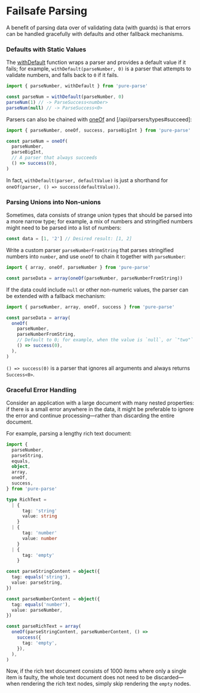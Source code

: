 # Failsafe Parsing

A benefit of parsing data over of validating data (with guards) is that errors can be handled gracefully with defaults and other fallback mechanisms.

### Defaults with Static Values

The [withDefault](/api/parsers/withDefault) function wraps a parser and provides a default value if it fails; for example, `withDefault(parseNumber, 0)` is a parser that attempts to validate numbers, and falls back to `0` if it fails.

```ts
import { parseNumber, withDefault } from 'pure-parse'

const parseNum = withDefault(parseNumber, 0)
parseNum(1) // -> ParseSuccess<number>
parseNum(null) // -> ParseSuccess<0>
```

Parsers can also be chained with [oneOf](/api/parsers/oneOf) and [/api/parsers/types#succeed]:

```ts
import { parseNumber, oneOf, success, parseBigInt } from 'pure-parse'

const parseNum = oneOf(
  parseNumber,
  parseBigInt,
  // A parser that always succeeds
  () => success(0),
)
```

In fact, `withDefault(parser, defaultValue)` is just a shorthand for `oneOf(parser, () => success(defaultValue))`.

### Parsing Unions into Non-unions

Sometimes, data consists of strange union types that should be parsed into a more narrow type; for example, a mix of numbers and stringified numbers might need to be parsed into a list of numbers:

```ts
const data = [1, '2'] // Desired result: [1, 2]
```

Write a custom parser `parseNumberFromString` that parses stringified numbers into `number`, and use `oneOf` to chain it together with `parseNumber`:

```ts
import { array, oneOf, parseNumber } from 'pure-parse'

const parseData = array(oneOf(parseNumber, parseNumberFromString))
```

If the data could include `null` or other non-numeric values, the parser can be extended with a fallback mechanism:

```ts
import { parseNumber, array, oneOf, success } from 'pure-parse'

const parseData = array(
  oneOf(
    parseNumber,
    parseNumberFromString,
    // Default to 0; for example, when the value is `null`, or `"two"`
    () => success(0),
  ),
)
```

`() => success(0)` is a parser that ignores all arguments and always returns `Success<0>`.

### Graceful Error Handling

Consider an application with a large document with many nested properties: if there is a small error anywhere in the data, it might be preferable to ignore the error and continue processing—rather than discarding the entire document.

For example, parsing a lengthy rich text document:

```ts
import {
  parseNumber,
  parseString,
  equals,
  object,
  array,
  oneOf,
  success,
} from 'pure-parse'

type RichText =
  | {
      tag: 'string'
      value: string
    }
  | {
      tag: 'number'
      value: number
    }
  | {
      tag: 'empty'
    }

const parseStringContent = object({
  tag: equals('string'),
  value: parseString,
})

const parseNumberContent = object({
  tag: equals('number'),
  value: parseNumber,
})

const parseRichText = array(
  oneOf(parseStringContent, parseNumberContent, () =>
    success({
      tag: 'empty',
    }),
  ),
)
```

Now, if the rich text document consists of 1000 items where only a single item is faulty, the whole text document does not need to be discarded—when rendering the rich text nodes, simply skip rendering the `empty` nodes.
